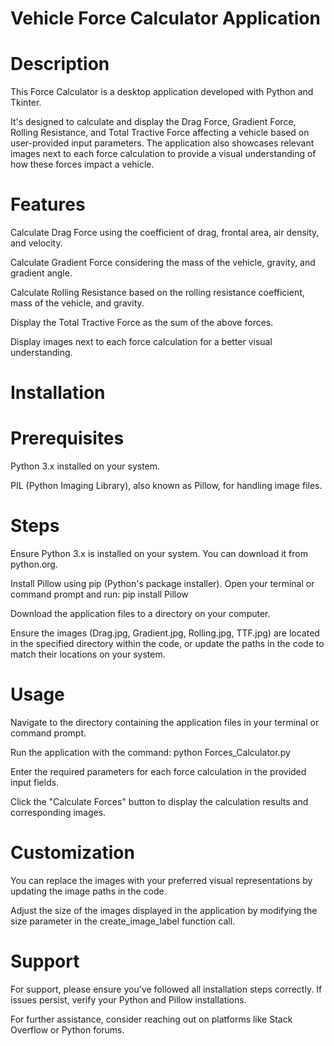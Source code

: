 # Vehicle Force Calculator Application
# Description
This Force Calculator is a desktop application developed with Python and Tkinter.

It's designed to calculate and display the Drag Force, Gradient Force, Rolling Resistance, and Total Tractive Force affecting a vehicle based on user-provided input parameters. The application also showcases relevant images next to each force calculation to provide a visual understanding of how these forces impact a vehicle.

# Features
Calculate Drag Force using the coefficient of drag, frontal area, air density, and velocity.

Calculate Gradient Force considering the mass of the vehicle, gravity, and gradient angle.

Calculate Rolling Resistance based on the rolling resistance coefficient, mass of the vehicle, and gravity.

Display the Total Tractive Force as the sum of the above forces.

Display images next to each force calculation for a better visual understanding.

# Installation
# Prerequisites
Python 3.x installed on your system.

PIL (Python Imaging Library), also known as Pillow, for handling image files.

# Steps
Ensure Python 3.x is installed on your system. You can download it from python.org.

Install Pillow using pip (Python's package installer). Open your terminal or command prompt and run: pip install Pillow

Download the application files to a directory on your computer.

Ensure the images (Drag.jpg, Gradient.jpg, Rolling.jpg, TTF.jpg) are located in the specified directory within the code, or update the paths in the code to match their locations on your system.

# Usage
Navigate to the directory containing the application files in your terminal or command prompt.

Run the application with the command: python Forces_Calculator.py

Enter the required parameters for each force calculation in the provided input fields.


Click the "Calculate Forces" button to display the calculation results and corresponding images.

# Customization
You can replace the images with your preferred visual representations by updating the image paths in the code.

Adjust the size of the images displayed in the application by modifying the size parameter in the create_image_label function call.

# Support
For support, please ensure you've followed all installation steps correctly. If issues persist, verify your Python and Pillow installations.

For further assistance, consider reaching out on platforms like Stack Overflow or Python forums.
